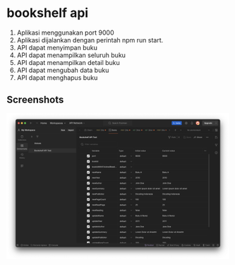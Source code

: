 # bookshelf api

1. Aplikasi menggunakan port 9000
2. Aplikasi dijalankan dengan perintah npm run start.
3. API dapat menyimpan buku
4. API dapat menampilkan seluruh buku
5. API dapat menampilkan detail buku
6. API dapat mengubah data buku
7. API dapat menghapus buku

## Screenshots

![App Screenshot](/ss/bookshelf_api.png)

